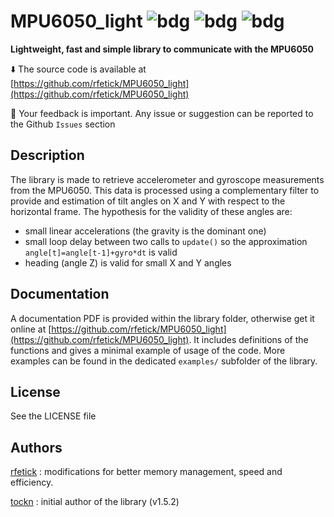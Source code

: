# MPU6050_light ![bdg](https://img.shields.io/github/license/rfetick/MPU6050_light) ![bdg](https://img.shields.io/github/v/release/rfetick/MPU6050_light) ![bdg](https://img.shields.io/github/commits-since/rfetick/MPU6050_light/latest)

**Lightweight, fast and simple library to communicate with the MPU6050**

:arrow_down: The source code is available at [https://github.com/rfetick/MPU6050_light](https://github.com/rfetick/MPU6050_light)

:arrows_counterclockwise: Your feedback is important. Any issue or suggestion can be reported to the Github `Issues` section


## Description

The library is made to retrieve accelerometer and gyroscope measurements from the MPU6050. This data is processed using a complementary filter to provide and estimation of tilt angles on X and Y with respect to the horizontal frame. The hypothesis for the validity of these angles are:
* small linear accelerations (the gravity is the dominant one)
* small loop delay between two calls to `update()` so the approximation `angle[t]=angle[t-1]+gyro*dt` is valid
* heading (angle Z) is valid for small X and Y angles

## Documentation

A documentation PDF is provided within the library folder, otherwise get it online at [https://github.com/rfetick/MPU6050_light](https://github.com/rfetick/MPU6050_light). It includes definitions of the functions and gives a minimal example of usage of the code. More examples can be found in the dedicated `examples/` subfolder of the library.

## License

See the LICENSE file

## Authors

[rfetick](https://github.com/rfetick) : modifications for better memory management, speed and efficiency.

[tockn](https://github.com/tockn) : initial author of the library (v1.5.2)
